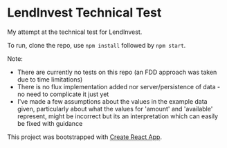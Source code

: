 
# LendInvest Technical Test

My attempt at the technical test for LendInvest.

To run, clone the repo, use `npm install` followed by `npm start`.

Note:
- There are currently no tests on this repo (an FDD approach was taken due to time limitations)
- There is no flux implementation added nor server/persistence of data - no need to complicate it just yet
- I've made a few assumptions about the values in the example data given, particularly about what the values for 'amount' and 'available' represent, might be incorrect but its an interpretation which can easily be fixed with guidance


This project was bootstrapped with [Create React App](https://github.com/facebookincubator/create-react-app).
